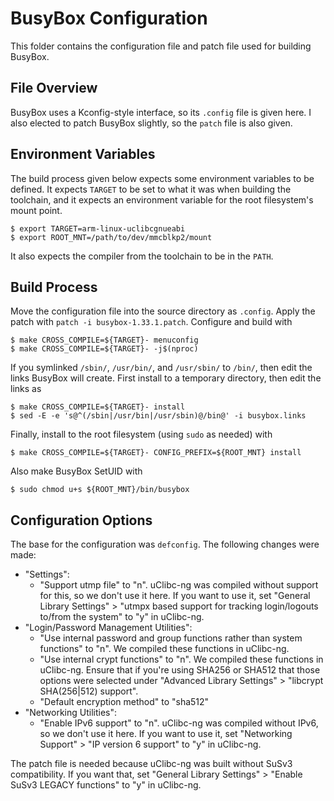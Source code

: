 # BusyBox Configuration

This folder contains the configuration file and patch file used for building
BusyBox.


## File Overview

BusyBox uses a Kconfig-style interface, so its `.config` file is given here. I
also elected to patch BusyBox slightly, so the `patch` file is also given.


## Environment Variables

The build process given below expects some environment variables to be defined.
It expects `TARGET` to be set to what it was when building the toolchain, and it
expects an environment variable for the root filesystem's mount point.
```
$ export TARGET=arm-linux-uclibcgnueabi
$ export ROOT_MNT=/path/to/dev/mmcblkp2/mount
```

It also expects the compiler from the toolchain to be in the `PATH`.


## Build Process

Move the configuration file into the source directory as `.config`. Apply the
patch with `patch -i busybox-1.33.1.patch`. Configure and build with
```
$ make CROSS_COMPILE=${TARGET}- menuconfig
$ make CROSS_COMPILE=${TARGET}- -j$(nproc)
```

If you symlinked `/sbin/`, `/usr/bin/`, and `/usr/sbin/` to `/bin/`, then edit
the links BusyBox will create. First install to a temporary directory, then edit
the links as
```
$ make CROSS_COMPILE=${TARGET}- install
$ sed -E -e 's@^(/sbin|/usr/bin|/usr/sbin)@/bin@' -i busybox.links
```

Finally, install to the root filesystem (using `sudo` as needed) with
```
$ make CROSS_COMPILE=${TARGET}- CONFIG_PREFIX=${ROOT_MNT} install
```
Also make BusyBox SetUID with
```
$ sudo chmod u+s ${ROOT_MNT}/bin/busybox
```

## Configuration Options

The base for the configuration was `defconfig`. The following changes were made:
* "Settings":
    * "Support utmp file" to "n". uClibc-ng was compiled without support for
      this, so we don't use it here. If you want to use it, set "General Library
      Settings" > "utmpx based support for tracking login/logouts to/from the
      system" to "y" in uClibc-ng.
* "Login/Password Management Utilities":
    * "Use internal password and group functions rather than system functions"
      to "n". We compiled these functions in uClibc-ng.
    * "Use internal crypt functions" to "n". We compiled these functions in
      uClibc-ng. Ensure that if you're using SHA256 or SHA512 that those options
      were selected under "Advanced Library Settings" > "libcrypt SHA(256|512)
      support".
    * "Default encryption method" to "sha512"
* "Networking Utilities":
    * "Enable IPv6 support" to "n". uClibc-ng was compiled without IPv6, so we
      don't use it here. If you want to use it, set "Networking Support" > "IP
      version 6 support" to "y" in uClibc-ng.

The patch file is needed because uClibc-ng was built without SuSv3
compatibility. If you want that, set "General Library Settings" > "Enable SuSv3
LEGACY functions" to "y" in uClibc-ng.
